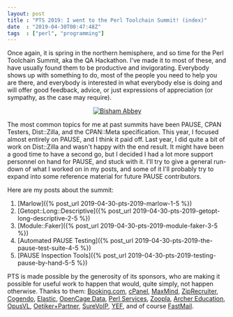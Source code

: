 ```yaml
---
layout: post
title : "PTS 2019: I went to the Perl Toolchain Summit! (index)"
date  : "2019-04-30T00:47:48Z"
tags  : ["perl", "programming"]
---
```

Once again, it is spring in the northern hemisphere, and so time for the Perl
Toolchain Summit, aka the QA Hackathon.  I've made it to most of these, and
have usually found them to be productive and invigorating.  Everybody shows up
with something to do, most of the people you need to help you are there, and
everybody is interested in what everybody else is doing and will offer good
feedback, advice, or just expressions of appreciation (or sympathy, as the case
may require).

<center>
<a href="https://www.flickr.com/photos/rjbs/32794032017/in/album-72157704854535142/" title="Bisham Abbey"><img src="https://live.staticflickr.com/65535/32794032017_520a64eeb7_z.jpg" alt="Bisham Abbey"></a>
</center>

The most common topics for me at past summits have been PAUSE, CPAN Testers,
Dist::Zilla, and the CPAN::Meta specification.  This year, I focused almost
entirely on PAUSE, and I think it paid off.  Last year, I did quite a bit of
work on Dist::Zilla and wasn't happy with the end result.  It might have been a
good time to have a second go, but I decided I had a lot more support personnel
on hand for PAUSE, and stuck with it.  I'll try to give a general run-down of
what I worked on in my posts, and some of it I'll probably try to expand into
some reference material for future PAUSE contributors.

Here are my posts about the summit:

1. [Marlow]({% post_url 2019-04-30-pts-2019-marlow-1-5 %})
2. [Getopt::Long::Descriptive]({% post_url 2019-04-30-pts-2019-getopt-long-descriptive-2-5 %})
3. [Module::Faker]({% post_url 2019-04-30-pts-2019-module-faker-3-5 %})
4. [Automated PAUSE Testing]({% post_url 2019-04-30-pts-2019-the-pause-test-suite-4-5 %})
5. [PAUSE Inspection Tools]({% post_url 2019-04-30-pts-2019-testing-pause-by-hand-5-5 %})

PTS is made possible by the generosity of its sponsors, who are making it possible for useful work to happen that would, quite simply, not happen otherwise.  Thanks to them: [Booking.com](https://www.booking.com),
[cPanel](https://cpanel.com),
[MaxMind](https://www.maxmind.com/en/home),
[ZipRecruiter](https://www.ziprecruiter.com),
[Cogendo](https://cogendo.com),
[Elastic](https://www.elastic.co),
[OpenCage Data](https://opencagedata.com),
[Perl Services](https://www.perl-services.de),
[Zoopla](https://www.zoopla.co.uk),
[Archer Education](https://www.archeredu.com),
[OpusVL](http://opusvl.com),
[Oetiker+Partner](https://www.oetiker.ch),
[SureVoIP](https://www.surevoip.co.uk),
[YEF](http://www.yapceurope.org), and of course [FastMail](https://www.fastmail.com/).
